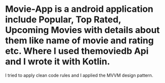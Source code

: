 # Movie-App is a android application include Popular, Top Rated, Upcoming Movies with details about them like name of movie and rating etc. Where I used themoviedb Api and I wrote it with Kotlin.
I tried to apply clean code rules and I applied the MVVM design pattern.
